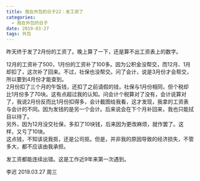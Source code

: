 ```yaml
---
title: 我在外包的日子22：发工资了
categories:
  - 我在外包的日子
date: 2019-03-27
tags: 外包
---
```

昨天终于发了2月份的工资了。晚上算了一下，还是算不出工资表上的数字。   

<!-- more -->

12月的工资补了500，1月份的工资补了100多。因为公积金没帮交，而12月、1月却扣了，这次补了回来。不过，社保也没帮交。问了会计，说是3月份才会帮交，所以要到4月份才能查到。  
2月份扣了三个月的午饭钱，还扣了之前请假的钱，社保与1月份相同，但个税却比1月份多了70块。这有点超过我的认知。问会计个税算对了没有，会计说算对了，我说2月份反而比1月份扣得多，会计截图给我看，这才发现，我拿的工资表与会计的不同。因为发钱的是另一个会计。后来说会在下个月补回来，我也只能拭目以待了。  
另外，因为12月没交社保，多扣了10块钱，后来因为更改麻烦，就作罢了。这样，又亏了10块。  
这点钱，不知该说我抠，还是公司抠。但是，并非我的原因导致的经济损失，不管多大，都不应该由我承担。  

发工资都能连续出错。这是工作近9年来第一次遇到。  

李迟 2019.03.27 周三

